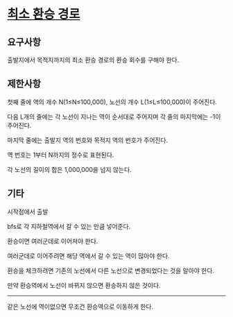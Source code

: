 # [최소 환승 경로](https://www.acmicpc.net/problem/2021)

## 요구사항

출발지에서 목적지까지의 최소 환승 경로의 환승 회수를 구해야 한다.

## 제한사항

첫째 줄에 역의 개수 N(1≤N≤100,000), 노선의 개수 L(1≤L≤100,000)이 주어진다. 

다음 L개의 줄에는 각 노선이 지나는 역이 순서대로 주어지며 각 줄의 마지막에는 -1이 주어진다. 

마지막 줄에는 출발지 역의 번호와 목적지 역의 번호가 주어진다. 

역 번호는 1부터 N까지의 정수로 표현된다. 

각 노선의 길이의 합은 1,000,000을 넘지 않는다.

## 기타

시작점에서 출발

bfs로 각 지하철역에서 갈 수 있는 만큼 넣어준다.

환승이면 여러군데로 이어져야 한다.

여러군데로 이어주려면 해당 역에서 갈 수 있는 역이 많아야 한다.

환승을 체크하려면 기존의 노선에서 다른 노선으로 변경되었다는 것을 알아야 한다.

만약 환승역에서 노선이 바뀌지 않으면 환승하지 않은 것이다.

---

같은 노선에 역이없으면 무조건 환승역으로 이동하게 한다.
